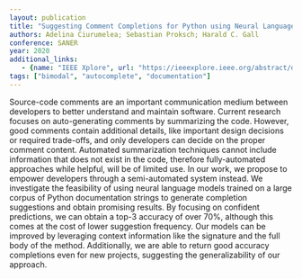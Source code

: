 ```yaml
---
layout: publication
title: "Suggesting Comment Completions for Python using Neural Language Models"
authors: Adelina Ciurumelea; Sebastian Proksch; Harald C. Gall
conference: SANER
year: 2020
additional_links:
   - {name: "IEEE Xplore", url: "https://ieeexplore.ieee.org/abstract/document/9054866"}
tags: ["bimodal", "autocomplete", "documentation"]
---
```

Source-code comments are an important communication medium between developers to better understand and maintain software. Current research focuses on auto-generating comments by summarizing the code. However, good comments contain additional details, like important design decisions or required trade-offs, and only developers can decide on the proper comment content. Automated summarization techniques cannot include information that does not exist in the code, therefore fully-automated approaches while helpful, will be of limited use. In our work, we propose to empower developers through a semi-automated system instead. We investigate the feasibility of using neural language models trained on a large corpus of Python documentation strings to generate completion suggestions and obtain promising results. By focusing on confident predictions, we can obtain a top-3 accuracy of over 70%, although this comes at the cost of lower suggestion frequency. Our models can be improved by leveraging context information like the signature and the full body of the method. Additionally, we are able to return good accuracy completions even for new projects, suggesting the generalizability of our approach.
